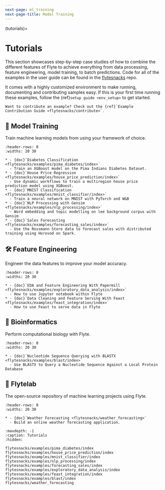 ```yaml
---
next-page: ml_training
next-page-title: Model Training
---
```


(tutorials)=

# Tutorials

This section showcases step-by-step case studies of how to combine the different
features of Flyte to achieve everything from data processing, feature engineering,
model training, to batch predictions. Code for all of the examples in the user
guide can be found in the [flytesnacks](https://github.com/flyteorg/flytesnacks) repo.

It comes with a highly customized environment to make running, documenting and
contributing samples easy. If this is your first time running these examples, follow the
{ref}`setup guide <env_setup>` to get started.

```{note}
Want to contribute an example? Check out the {ref}`Example Contribution Guide <flytesnacks/contribute>`.
```

## 🤖 Model Training

Train machine learning models from using your framework of choice.

```{list-table}
:header-rows: 0
:widths: 20 30

* - {doc}`Diabetes Classification <flytesnacks/examples/pima_diabetes/index>`
  - Train an XGBoost model on the Pima Indians Diabetes Dataset.
* - {doc}`House Price Regression <flytesnacks/examples/house_price_prediction/index>`
  - Use dynamic workflows to train a multiregion house price prediction model using XGBoost.
* - {doc}`MNIST Classification <flytesnacks/examples/mnist_classifier/index>`
  - Train a neural network on MNIST with PyTorch and W&B
* - {doc}`NLP Processing with Gensim <flytesnacks/examples/nlp_processing/index>`
  - Word embedding and topic modelling on lee background corpus with Gensim
* - {doc}`Sales Forecasting <flytesnacks/examples/forecasting_sales/index>`
  - Use the Rossmann Store data to forecast sales with distributed training using Horovod on Spark.
```

## 🛠 Feature Engineering

Engineer the data features to improve your model accuracy.

```{list-table}
:header-rows: 0
:widths: 20 30

* - {doc}`EDA and Feature Engineering With Papermill <flytesnacks/examples/exploratory_data_analysis/index>`
  - How to use Jupyter notebook within Flyte
* - {doc}`Data Cleaning and Feature Serving With Feast <flytesnacks/examples/feast_integration/index>`
  - How to use Feast to serve data in Flyte
```

## 🧪 Bioinformatics

Perform computational biology with Flyte.

```{list-table}
:header-rows: 0
:widths: 20 30

* - {doc}`Nucleotide Sequence Querying with BLASTX <flytesnacks/examples/blast/index>`
  - Use BLASTX to Query a Nucleotide Sequence Against a Local Protein Database
```

## 🔬 Flytelab

The open-source repository of machine learning projects using Flyte.

```{list-table}
:header-rows: 0
:widths: 20 30

* - {doc}`Weather Forecasting <flytesnacks/weather_forecasting>`
  - Build an online weather forecasting application.
```


```{toctree}
:maxdepth: -1
:caption: Tutorials
:hidden:

flytesnacks/examples/pima_diabetes/index
flytesnacks/examples/house_price_prediction/index
flytesnacks/examples/mnist_classifier/index
flytesnacks/examples/nlp_processing/index
flytesnacks/examples/forecasting_sales/index
flytesnacks/examples/exploratory_data_analysis/index
flytesnacks/examples/feast_integration/index
flytesnacks/examples/blast/index
flytesnacks/weather_forecasting
```

